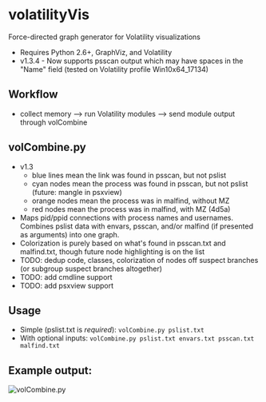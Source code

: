 # volatilityVis
Force-directed graph generator for Volatility visualizations
- Requires Python 2.6+, GraphViz, and Volatility
- v1.3.4 - Now supports psscan output which may have spaces in the "Name" field (tested on Volatility profile Win10x64_17134)

## Workflow
- collect memory --> run Volatility modules --> send module output through volCombine

## volCombine.py
- v1.3
  - blue lines mean the link was found in psscan, but not pslist
  - cyan nodes mean the process was found in psscan, but not pslist (future: mangle in psxview)
  - orange nodes mean the process was in malfind, without MZ
  - red nodes mean the process was in malfind, with MZ (4d5a)
- Maps pid/ppid connections with process names and usernames.  Combines pslist data with envars, psscan, and/or malfind (if presented as arguments) into one graph.
- Colorization is purely based on what's found in psscan.txt and malfind.txt, though future node highlighting is on the list
- TODO:  dedup code, classes, colorization of nodes off suspect branches (or subgroup suspect branches altogether)
- TODO:  add cmdline support
- TODO:  add psxview support

## Usage
- Simple (pslist.txt is <i>required</i>):  ```volCombine.py pslist.txt```
- With optional inputs:  ```volCombine.py pslist.txt envars.txt psscan.txt malfind.txt```

## Example output:
![volCombine.py](https://github.com/bonifield/volatilityVis/blob/master/combine-1496526732.png)
